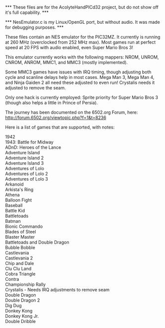 *** These files are for the AcolyteHandPICd32 project, but do not show off it's full capability. ***

*** NesEmulator.c is my Linux/OpenGL port, but without audio.  It was made for debugging purposes. ***

These files contain an NES emulator for the PIC32MZ.  It currently is running at 260 MHz (overclocked from 252 MHz max).  Most games run at perfect speed at 20 FPS with audio enabled, even Super Mario Bros 3!

This emulator currently works with the following mappers: NROM, UNROM, CNROM, ANROM, MMC1, and MMC3 (mostly implemented).

Some MMC3 games have issues with IRQ timing, though adjusting both cycle and scanline delays help in most cases.  Mega Man 3, Mega Man 4, and Ninja Gaiden 2 all need these adjusted to even run!  Crystalis needs it adjusted to remove the seam.

Only one hack is currently employed: Sprite priority for Super Mario Bros 3 (though also helps a little in Prince of Persia).

The journey has been documented on the 6502.org Forum, here: http://forum.6502.org/viewtopic.php?f=1&t=8236

Here is a list of games that are supported, with notes:

1942<br>
1943: Battle for Midway<br>
ADnD: Heroes of the Lance<br>
Adventure Island<br>
Adventure Island 2<br>
Adventure Island 3<br>
Adventures of Lolo<br>
Adventures of Lolo 2<br>
Adventures of Lolo 3<br>
Arkanoid<br>
Arkista's Ring<br>
Athena<br>
Balloon Fight<br>
Baseball<br>
Battle Kid<br>
Battletoads<Br>
Batman<br>
Bionic Commando<br>
Blades of Steel<br>
Blaster Master<br>
Battletoads and Double Dragon<br>
Bubble Bobble<br>
Castlevania<br>
Castlevania 2<br>
Chip and Dale<br>
Clu Clu Land<br>
Cobra Triangle<br>
Contra<br>
Championship Rally<br>
Crystalis - Needs IRQ adjustments to remove seam<br>
Double Dragon<br>
Double Dragon 2<br>
Dig Dug<br>
Donkey Kong<br>
Donkey Kong Jr.<br>
Double Dribble<br>


